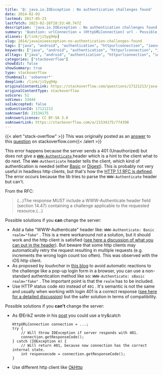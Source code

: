 ```yaml
---
title: 'Q: java.io.IOException : No authentication challenges found'
date: 2014-02-03
lastmod: 2017-05-23
lastfetch: 2023-02-26T18:53:40.747Z
description: 'java.io.IOException : No authentication challenges found'
summary: 'Question: urlConnection = (HttpURLConnection) url - Possible solutions if you can change the server:...'
aliases: [/link/ji5yg94p]
slug: 2014/javaioioexception-no-authentication-challenges-found
tags: ["java", "android", "authentication", "httpurlconnection", "ioexception"]
keywords: ["java", "android", "authentication", "httpurlconnection", "ioexception"]
alltags: ["java", "android", "authentication", "httpurlconnection", "ioexception"]
categories: ["stackoverflow"]
showEdit: false
showSummary: true
type: stackoverflow
thumbnail: 'sobanner*' 
deeplink: /link/ji5yg94p
originalContentLink: https://stackoverflow.com/questions/17121213/java-io-ioexception-no-authentication-challenges-found
originalContentType: stackoverflow
soScore: 51
soViews: 33444
soIsAccepted: false
soQuestionId: 17121213
soAnswerId: 21534175
soAnswerLicense: CC BY-SA 3.0
soAnswerLink: https://stackoverflow.com/a/21534175/774398
---
```


{{< alert "stack-overflow" >}} This was originally posted as an [answer](https://stackoverflow.com/a/21534175/774398) to this [question](https://stackoverflow.com/questions/17121213/java-io-ioexception-no-authentication-challenges-found)  on stackoverflow.com{{< /alert >}}

This error happens because the server sends a 401 (Unauthorized) but does not give a [ `WWW-Authenticate` ](https://en.wikipedia.org/wiki/List_of_HTTP_header_fields#Response_fields) header which is a hint to the client what to do next. The  `WWW-Authenticate`  header tells the client, which kind of authentication is needed (either [Basic](http://en.wikipedia.org/wiki/Basic_access_authentication) or [Digest](http://en.wikipedia.org/wiki/Digest_access_authentication)). This is probably not very useful in headless http clients, but that's how the [HTTP 1.1 RFC is defined](http://www.w3.org/Protocols/rfc2616/rfc2616-sec10.html#sec10.4.2). The error occurs because the lib tries to parse the  `WWW-Authenticate`  header but can't.

From the RFC:

> (...)The response MUST include a WWW-Authenticate header field (section 14.47) containing a challenge applicable to the requested resource.(...)

Possible solutions if you **can** change the server:

*   Add a fake "WWW-Authenticate" header like:  `WWW-Authenticate: Basic realm="fake"` . This is a mere workaround not a solution, but it should work and the http client is satisfied ([see here a discussion of what you can put in the header](https://stackoverflow.com/questions/1748374/http-401-whats-an-appropriate-www-authenticate-header-value)). But beware that some http clients may automatically retry the request resulting in multiple requests (e.g. increments the wrong login count too often). This was observed with the iOS http client.
*   As proposed by _loudvchar_ in [this blog](http://loudvchar.blogspot.com.es/2010/11/avoiding-browser-popup-for-401.html) to avoid automatic reactions to the challenge like a pop-up login form in a browser, you can use a non-standard authentication method like so:  `WWW-Authenticate: xBasic realm="fake"` . The important point is that the  `realm`  has to be included.
*   Use HTTP status code  `403`  instead of  `401` . It's semantic is not the same and usually when working with login 401 is a correct response ([see here for a detailed discussion](https://stackoverflow.com/questions/3297048/403-forbidden-vs-401-unauthorized-http-responses)) but the safer solution in terms of compatibility.

Possible solutions if you **can't** change the server:

*   As @ErikZ wrote in his [post](https://stackoverflow.com/questions/12931791/java-io-ioexception-received-authentication-challenge-is-null-in-ics-4-0-3) you could use a try&catch
    
    ```
    HttpURLConnection connection = ...;
    try {
        // Will throw IOException if server responds with 401.
        connection.getResponseCode(); 
    } catch (IOException e) {
        // Will return 401, because now connection has the correct internal state.
        int responsecode = connection.getResponseCode(); 
    }
    
    ```
    
*   Use different http client like [OkHttp](http://square.github.io/okhttp/)
